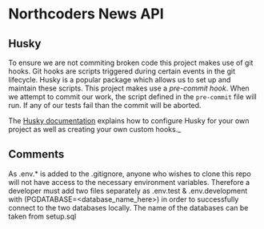 # Northcoders News API

## Husky

To ensure we are not commiting broken code this project makes use of git hooks. Git hooks are scripts triggered during certain events in the git lifecycle. Husky is a popular package which allows us to set up and maintain these scripts. This project makes use a _pre-commit hook_. When we attempt to commit our work, the script defined in the `pre-commit` file will run. If any of our tests fail than the commit will be aborted.

The [Husky documentation](https://typicode.github.io/husky/#/) explains how to configure Husky for your own project as well as creating your own custom hooks.\_

## Comments

As .env.\* is added to the .gitignore, anyone who wishes to clone this repo will not have access to the necessary environment variables. Therefore a developer must add two files separately as .env.test & .env.development with (PGDATABASE=<database_name_here>) in order to successfully connect to the two databases locally. The name of the databases can be taken from setup.sql
